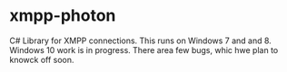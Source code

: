 # xmpp-photon
C# Library for XMPP connections. This runs on Windows 7 and and 8. Windows 10 work is in progress. There area few bugs, whic hwe plan to knowck off soon.
